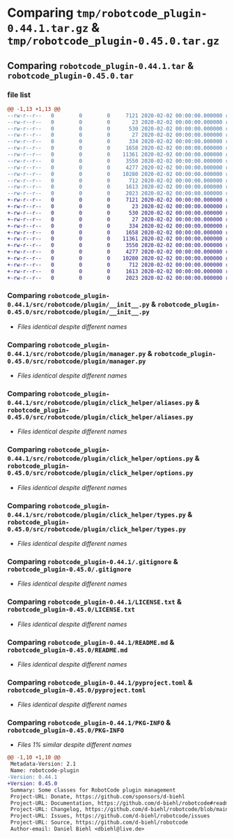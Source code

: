 # Comparing `tmp/robotcode_plugin-0.44.1.tar.gz` & `tmp/robotcode_plugin-0.45.0.tar.gz`

## Comparing `robotcode_plugin-0.44.1.tar` & `robotcode_plugin-0.45.0.tar`

### file list

```diff
@@ -1,13 +1,13 @@
--rw-r--r--   0        0        0     7121 2020-02-02 00:00:00.000000 robotcode_plugin-0.44.1/src/robotcode/plugin/__init__.py
--rw-r--r--   0        0        0       23 2020-02-02 00:00:00.000000 robotcode_plugin-0.44.1/src/robotcode/plugin/__version__.py
--rw-r--r--   0        0        0      530 2020-02-02 00:00:00.000000 robotcode_plugin-0.44.1/src/robotcode/plugin/manager.py
--rw-r--r--   0        0        0       27 2020-02-02 00:00:00.000000 robotcode_plugin-0.44.1/src/robotcode/plugin/py.typed
--rw-r--r--   0        0        0      334 2020-02-02 00:00:00.000000 robotcode_plugin-0.44.1/src/robotcode/plugin/specs.py
--rw-r--r--   0        0        0     1658 2020-02-02 00:00:00.000000 robotcode_plugin-0.44.1/src/robotcode/plugin/click_helper/aliases.py
--rw-r--r--   0        0        0    11361 2020-02-02 00:00:00.000000 robotcode_plugin-0.44.1/src/robotcode/plugin/click_helper/options.py
--rw-r--r--   0        0        0     3550 2020-02-02 00:00:00.000000 robotcode_plugin-0.44.1/src/robotcode/plugin/click_helper/types.py
--rw-r--r--   0        0        0     4277 2020-02-02 00:00:00.000000 robotcode_plugin-0.44.1/.gitignore
--rw-r--r--   0        0        0    10280 2020-02-02 00:00:00.000000 robotcode_plugin-0.44.1/LICENSE.txt
--rw-r--r--   0        0        0      712 2020-02-02 00:00:00.000000 robotcode_plugin-0.44.1/README.md
--rw-r--r--   0        0        0     1613 2020-02-02 00:00:00.000000 robotcode_plugin-0.44.1/pyproject.toml
--rw-r--r--   0        0        0     2023 2020-02-02 00:00:00.000000 robotcode_plugin-0.44.1/PKG-INFO
+-rw-r--r--   0        0        0     7121 2020-02-02 00:00:00.000000 robotcode_plugin-0.45.0/src/robotcode/plugin/__init__.py
+-rw-r--r--   0        0        0       23 2020-02-02 00:00:00.000000 robotcode_plugin-0.45.0/src/robotcode/plugin/__version__.py
+-rw-r--r--   0        0        0      530 2020-02-02 00:00:00.000000 robotcode_plugin-0.45.0/src/robotcode/plugin/manager.py
+-rw-r--r--   0        0        0       27 2020-02-02 00:00:00.000000 robotcode_plugin-0.45.0/src/robotcode/plugin/py.typed
+-rw-r--r--   0        0        0      334 2020-02-02 00:00:00.000000 robotcode_plugin-0.45.0/src/robotcode/plugin/specs.py
+-rw-r--r--   0        0        0     1658 2020-02-02 00:00:00.000000 robotcode_plugin-0.45.0/src/robotcode/plugin/click_helper/aliases.py
+-rw-r--r--   0        0        0    11361 2020-02-02 00:00:00.000000 robotcode_plugin-0.45.0/src/robotcode/plugin/click_helper/options.py
+-rw-r--r--   0        0        0     3550 2020-02-02 00:00:00.000000 robotcode_plugin-0.45.0/src/robotcode/plugin/click_helper/types.py
+-rw-r--r--   0        0        0     4277 2020-02-02 00:00:00.000000 robotcode_plugin-0.45.0/.gitignore
+-rw-r--r--   0        0        0    10280 2020-02-02 00:00:00.000000 robotcode_plugin-0.45.0/LICENSE.txt
+-rw-r--r--   0        0        0      712 2020-02-02 00:00:00.000000 robotcode_plugin-0.45.0/README.md
+-rw-r--r--   0        0        0     1613 2020-02-02 00:00:00.000000 robotcode_plugin-0.45.0/pyproject.toml
+-rw-r--r--   0        0        0     2023 2020-02-02 00:00:00.000000 robotcode_plugin-0.45.0/PKG-INFO
```

### Comparing `robotcode_plugin-0.44.1/src/robotcode/plugin/__init__.py` & `robotcode_plugin-0.45.0/src/robotcode/plugin/__init__.py`

 * *Files identical despite different names*

### Comparing `robotcode_plugin-0.44.1/src/robotcode/plugin/manager.py` & `robotcode_plugin-0.45.0/src/robotcode/plugin/manager.py`

 * *Files identical despite different names*

### Comparing `robotcode_plugin-0.44.1/src/robotcode/plugin/click_helper/aliases.py` & `robotcode_plugin-0.45.0/src/robotcode/plugin/click_helper/aliases.py`

 * *Files identical despite different names*

### Comparing `robotcode_plugin-0.44.1/src/robotcode/plugin/click_helper/options.py` & `robotcode_plugin-0.45.0/src/robotcode/plugin/click_helper/options.py`

 * *Files identical despite different names*

### Comparing `robotcode_plugin-0.44.1/src/robotcode/plugin/click_helper/types.py` & `robotcode_plugin-0.45.0/src/robotcode/plugin/click_helper/types.py`

 * *Files identical despite different names*

### Comparing `robotcode_plugin-0.44.1/.gitignore` & `robotcode_plugin-0.45.0/.gitignore`

 * *Files identical despite different names*

### Comparing `robotcode_plugin-0.44.1/LICENSE.txt` & `robotcode_plugin-0.45.0/LICENSE.txt`

 * *Files identical despite different names*

### Comparing `robotcode_plugin-0.44.1/README.md` & `robotcode_plugin-0.45.0/README.md`

 * *Files identical despite different names*

### Comparing `robotcode_plugin-0.44.1/pyproject.toml` & `robotcode_plugin-0.45.0/pyproject.toml`

 * *Files identical despite different names*

### Comparing `robotcode_plugin-0.44.1/PKG-INFO` & `robotcode_plugin-0.45.0/PKG-INFO`

 * *Files 1% similar despite different names*

```diff
@@ -1,10 +1,10 @@
 Metadata-Version: 2.1
 Name: robotcode-plugin
-Version: 0.44.1
+Version: 0.45.0
 Summary: Some classes for RobotCode plugin management
 Project-URL: Donate, https://github.com/sponsors/d-biehl
 Project-URL: Documentation, https://github.com/d-biehl/robotcode#readme
 Project-URL: Changelog, https://github.com/d-biehl/robotcode/blob/main/CHANGELOG.md
 Project-URL: Issues, https://github.com/d-biehl/robotcode/issues
 Project-URL: Source, https://github.com/d-biehl/robotcode
 Author-email: Daniel Biehl <dbiehl@live.de>
```

